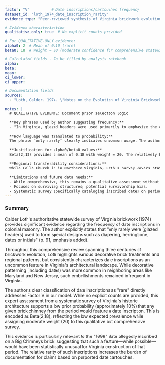 ```yaml
---
factor: "V"          # Date inscriptions/cartouches frequency
dataset_id: "loth_1974_date_inscription_rarity"
evidence_type: "Peer‑reviewed synthesis of Virginia brickwork evolution"

# Evidence characterization
qualitative_only: true  # No explicit counts provided

# For QUALITATIVE-ONLY evidence:
alpha0: 2  # Mean of 0.10 (rare)
beta0: 18  # Weight = 20 (moderate confidence for comprehensive statewide survey)

# Calculated fields - To be filled by analysis notebook
alpha:               
beta:                
mean:                
ci_lower:            
ci_upper:            

# Documentation fields
sources:             
  - "Loth, Calder. 1974. \"Notes on the Evolution of Virginia Brickwork from the Seventeenth Century to the Late Nineteenth Century.\" Bulletin of the Association for Preservation Technology 6(2):82‑120, esp. p. 91."

notes: |
  # QUALITATIVE EVIDENCE: Document prior selection logic
  
  **Key phrases used by author suggesting frequency:**
  - "In Virginia, glazed headers were used primarily to emphasize the checkered effect of Flemish bond; **only rarely were they used to form special designs such as diapering, herringbone, *dates* or initials." (Loth 1974, 91)
  
  **How language was translated to probability:**
  The phrase "only rarely" clearly indicates uncommon usage. The author specifically includes "dates" among these rare decorative features in Virginia brickwork. Following the qualitative translation guidance, "rare" corresponds to a probability in the 0.10-0.20 range. I conservatively use 0.10 (10%) as the mean.
  
  **Justification for alpha0/beta0 values:**
  Beta(2,18) provides a mean of 0.10 with weight = 20. The relatively higher weight (compared to minimum guidance of 10) is justified by the comprehensive nature of Loth's statewide survey, representing his expert assessment after examining numerous buildings across Virginia spanning three centuries.
  
  **Regional transferability considerations:**
  While Falls Church is in Northern Virginia, Loth's survey covers statewide patterns across the Tidewater, Piedmont, and Valley regions. The author presents this rarity of date inscriptions as a general Virginia characteristic, contrasting it with more elaborate decoration found in neighboring states like Maryland.
  
  **Limitations and future data needs:**
  - While comprehensive, this remains a qualitative assessment without explicit counts.
  - Focuses on surviving structures; potential survivorship bias.
  - Systematic survey specifically cataloging inscribed dates on period chimneys would strengthen this evidence.
---
```

### Summary

Calder Loth's authoritative statewide survey of Virginia brickwork (1974) provides significant evidence regarding the frequency of date inscriptions in colonial masonry. The author explicitly states that "only rarely were [glazed headers] used to form special designs such as diapering, herringbone, dates or initials" (p. 91, emphasis added).

Throughout this comprehensive review spanning three centuries of brickwork evolution, Loth highlights various decorative brick treatments and regional patterns, but consistently characterizes date inscriptions as an uncommon feature in Virginia's architectural landscape. While decorative patterning (including dates) was more common in neighboring areas like Maryland and New Jersey, such embellishments remained infrequent in Virginia.

The author's clear classification of date inscriptions as "rare" directly addresses Factor V in our model. While no explicit counts are provided, this expert assessment from a systematic survey of Virginia's historic architecture supports a low prior probability (approximately 10%) that any given brick chimney from the period would feature a date inscription. This is encoded as Beta(2,18), reflecting the low expected prevalence while assigning moderate weight (20) to this qualitative but comprehensive survey.

This evidence is particularly relevant to the "1699" date allegedly inscribed on a Big Chimneys brick, suggesting that such a feature—while possible—would have been statistically unusual for Virginia construction of that period. The relative rarity of such inscriptions increases the burden of documentation for claims based on purported date cartouches. 